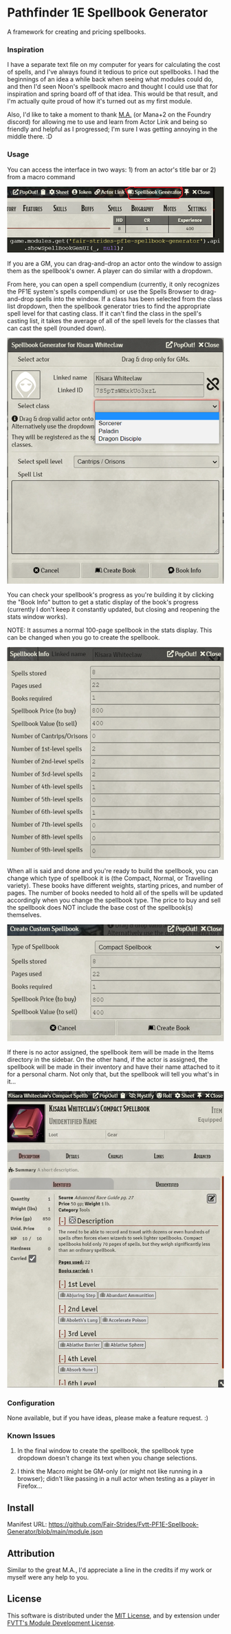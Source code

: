 # Pathfinder 1E Spellbook Generator
A framework for creating and pricing spellbooks.

### Inspiration

I have a separate text file on my computer for years for calculating the cost of spells, and I've always found it tedious to price out spellbooks. I had the beginnings of an idea a while back when seeing what modules could do, and then I'd seen Noon's spellbook macro and thought I could use that for inspiration and spring board off of that idea. This would be that result, and I'm actually quite proud of how it's turned out as my first module.

Also, I'd like to take a moment to thank [M.A.](https://gitlab.com/mkahvi) (or Mana+2 on the Foundry discord) for allowing me to use and learn from Actor Link and being so friendly and helpful as I progressed; I'm sure I was getting annoying in the middle there. :D

### Usage

You can access the interface in two ways: 1) from an actor's title bar or 2) from a macro command

![Spellbook Generator Access](./img/screencaps/access.png)

If you are a GM, you can drag-and-drop an actor onto the window to assign them as the spellbook's owner. A player can do similar with a dropdown.

From here, you can open a spell compendium (currently, it only recognizes the PF1E system's spells compendium) or use the Spells Browser to drag-and-drop spells into the window. If a class has been selected from the class list dropdown, then the spellbook generator tries to find the appropriate spell level for that casting class. If it can't find the class in the spell's casting list, it takes the average of all of the spell levels for the classes that can cast the spell (rounded down).

![Spellbook Generator Display](./img/screencaps/setup.png)

You can check your spellbook's progress as you're building it by clicking the "Book Info" button to get a static display of the book's progress (currently I don't keep it constantly updated, but closing and reopening the stats window works).

NOTE: It assumes a normal 100-page spellbook in the stats display. This can be changed when you go to create the spellbook.

![Spellbook Generator Stats](./img/screencaps/stats.png)

When all is said and done and you're ready to build the spellbook, you can change which type of spellbook it is (the Compact, Normal, or Travelling variety). These books have different weights, starting prices, and number of pages. The number of books needed to hold all of the spells will be updated accordingly when you change the spellbook type. The price to buy and sell the spellbook does NOT include the base cost of the spellbook(s) themselves.

![Spellbook Generator Creation](./img/screencaps/create.png)

If there is no actor assigned, the spellbook item will be made in the Items directory in the sidebar. On the other hand, if the actor is assigned, the spellbook will be made in their inventory and have their name attached to it for a personal charm. Not only that, but the spellbook will tell you what's in it...

![Spellbook Generator Result](./img/screencaps/result.png)

### Configuration

None available, but if you have ideas, please make a feature request. :)

### Known Issues

1. In the final window to create the spellbook, the spellbook type dropdown doesn't change its text when you change selections.

2. I think the Macro might be GM-only (or might not like running in a browser); didn't like passing in a null actor when testing as a player in Firefox...

## Install

Manifest URL: https://github.com/Fair-Strides/Fvtt-PF1E-Spellbook-Generator/blob/main/module.json

## Attribution

Similar to the great M.A., I'd appreciate a line in the credits if my work or myself were any help to you.

## License

This software is distributed under the [MIT License](./LICENSE), and by extension under [FVTT's Module Development License](https://foundryvtt.com/article/license/).
